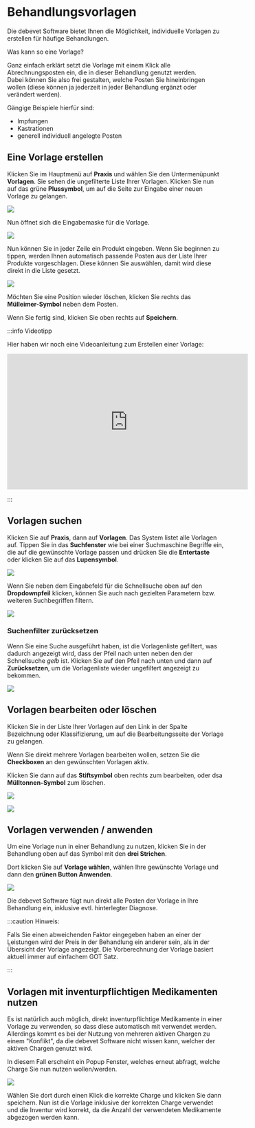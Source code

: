 # Behandlungsvorlagen  

Die debevet Software bietet Ihnen die Möglichkeit, individuelle Vorlagen zu erstellen für häufige Behandlungen.  

Was kann so eine Vorlage?  

Ganz einfach erklärt setzt die Vorlage mit einem Klick alle Abrechnungsposten ein, die in dieser Behandlung genutzt werden.  
Dabei können Sie also frei gestalten, welche Posten Sie hineinbringen wollen (diese können ja jederzeit in jeder Behandlung ergänzt oder verändert werden). 

Gängige Beispiele hierfür sind:   
* Impfungen 
* Kastrationen 
* generell individuell angelegte Posten  

## Eine Vorlage erstellen  

Klicken Sie im Hauptmenü auf **Praxis** und wählen Sie den Untermenüpunkt **Vorlagen**. Sie sehen die ungefilterte Liste 
Ihrer Vorlagen. Klicken Sie nun auf das grüne **Plussymbol**, um auf die Seite zur Eingabe einer neuen Vorlage zu gelangen.   

![](../../static/img/Patienten/vorlage1.png)  

Nun öffnet sich die Eingabemaske für die Vorlage.  

![](../../static/img/Patienten/vorlagen2.png)  

Nun können Sie in jeder Zeile ein Produkt eingeben. Wenn Sie beginnen zu tippen, werden Ihnen automatisch passende Posten 
aus der Liste Ihrer Produkte vorgeschlagen. Diese können Sie auswählen, damit wird diese direkt in die Liste gesetzt.  

![](../../static/img/Patienten/vorlagen3.png)  

Möchten Sie eine Position wieder löschen, klicken Sie rechts das **Mülleimer-Symbol** neben dem Posten.

Wenn Sie fertig sind, klicken Sie oben rechts auf **Speichern**.    

:::info Videotipp

Hier haben wir noch eine Videoanleitung zum Erstellen einer Vorlage:

<iframe width="560" height="315" src="https://www.youtube.com/embed/6wOK1ifyh8g" title="YouTube video player" frameborder="0"
allow="accelerometer; autoplay; clipboard-write; encrypted-media; gyroscope; picture-in-picture" allowfullscreen></iframe>   

:::  


## Vorlagen suchen  

Klicken Sie auf **Praxis**, dann auf **Vorlagen**. Das System listet alle Vorlagen auf. Tippen Sie in das **Suchfenster** wie bei
einer Suchmaschine Begriffe ein, die auf die gewünschte Vorlage passen und drücken Sie die **Entertaste** oder klicken Sie auf das **Lupensymbol**. 

![](../../static/img/Patienten/vorlage_suchen1.png)  

Wenn Sie neben dem Eingabefeld für die Schnellsuche oben auf den **Dropdownpfeil** klicken, können Sie auch nach 
gezielten Parametern bzw. weiteren Suchbegriffen filtern.  

![](../../static/img/Patienten/vorlage_suchen2.png)  

### Suchenfilter zurücksetzen  

Wenn Sie eine Suche ausgeführt haben, ist die Vorlagenliste gefiltert, was dadurch angezeigt wird, dass der Pfeil nach
unten neben den der Schnellsuche *gelb* ist. Klicken Sie auf den Pfeil nach unten und dann auf **Zurücksetzen**, um die Vorlagenliste 
wieder ungefiltert angezeigt zu bekommen.  

![](../../static/img/Patienten/vorlagen_filter_zurueck.png)  

## Vorlagen bearbeiten oder löschen 

Klicken Sie in der Liste Ihrer Vorlagen auf den Link in der Spalte Bezeichnung oder Klassifizierung, um auf die 
Bearbeitungsseite der Vorlage zu gelangen. 

Wenn Sie direkt mehrere Vorlagen bearbeiten wollen, setzen Sie die **Checkboxen** an den gewünschten Vorlagen aktiv.  

Klicken Sie dann auf das **Stiftsymbol** oben rechts zum bearbeiten, oder dsa **Mülltonnen-Symbol** zum löschen.  

![](../../static/img/Patienten/vorlage_einzeln_bearbeiten.png)  

![](../../static/img/Patienten/voralgen_bearbeiten.png)

## Vorlagen verwenden / anwenden  

Um eine Vorlage nun in einer Behandlung zu nutzen, klicken Sie in der Behandlung oben auf das Symbol mit den **drei Strichen**.  

Dort klicken Sie auf **Vorlage wählen**, wählen Ihre gewünschte Vorlage und dann den **grünen Button Anwenden**.  

![](../../static/img/Patienten/vorlageanwenden.png)

Die debevet Software fügt nun direkt alle Posten der Vorlage in Ihre Behandlung ein, inklusive evtl. hinterlegter Diagnose. 

:::caution Hinweis:  

Falls Sie einen abweichenden Faktor eingegeben haben an einer der Leistungen wird der Preis in der Behandlung ein anderer sein, 
als in der Übersicht der Vorlage angezeigt. Die Vorberechnung der Vorlage basiert aktuell immer auf einfachem GOT Satz.  

:::  

## Vorlagen mit inventurpflichtigen Medikamenten nutzen  

Es ist natürlich auch möglich, direkt inventurpflichtige Medikamente in einer Vorlage zu verwenden, so dass diese automatisch mit verwendet werden. Allerdings 
kommt es bei der Nutzung von mehreren aktiven Chargen zu einem "Konflikt", da die debevet Software nicht wissen kann, welcher der aktiven Chargen genutzt wird.

In diesem Fall erscheint ein Popup Fenster, welches erneut abfragt, welche Charge Sie nun nutzen wollen/werden. 

![](../../static/img/Warenwirtschaft/charge_setzen_popup.png)

Wählen Sie dort durch einen Klick die korrekte Charge und klicken Sie dann speichern. Nun ist die Vorlage inklusive der korrekten Charge verwendet und die Inventur 
wird korrekt, da die Anzahl der verwendeten Medikamente abgezogen werden kann. 


